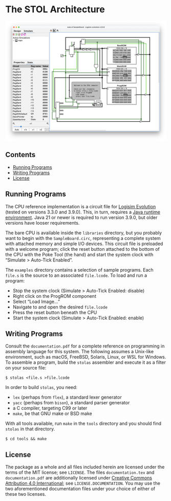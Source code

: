 # The STOL Architecture

![simulator screenshot, displaying a welcome message](img/welcome.png)

## Contents
* [Running Programs](#running-programs)
* [Writing Programs](#writing-programs)
* [License](#license)

## Running Programs
The CPU reference implementation is a circuit file
for [Logisim Evolution][LE] (tested on versions 3.3.0 and 3.9.0).
This, in turn, requires a [Java runtime environment][JRE].
Java 21 or newer is required to run version 3.9.0,
but older versions have looser requirements.

The bare CPU is available inside the `libraries` directory,
but you probably want to begin with the `SampleBoard.circ`,
representing a complete system with attached memory
and simple I/O devices.
This circuit file is preloaded with a welcome program;
click the reset button attached to the bottom of the CPU
with the Poke Tool (the hand) and start the system clock
with “Simulate > Auto-Tick Enabled”.

The `examples` directory contains a selection of sample programs.
Each `file.s` is the source to an associated `file.lcode`.
To load and run a program:

* Stop the system clock (Simulate > Auto-Tick Enabled: disable)
* Right click on the ProgROM component
* Select “Load Image...”
* Navigate to and open the desired `file.lcode`
* Press the reset button beneath the CPU
* Start the system clock (Simulate > Auto-Tick Enabled: enable)

## Writing Programs
Consult the `documentation.pdf` for a complete reference
on programming in assembly language for this system.
The following assumes a Unix-like environment,
such as macOS, FreeBSD, Solaris, Linux, or WSL for Windows.
To assemble a program, build the `stolas` assembler
and execute it as a filter on your source file:

    $ stolas <file.s >file.lcode

In order to build `stolas`, you need:

* `lex` (perhaps from `flex`), a standard lexer generator
* `yacc` (perhaps from `bison`), a standard parser generator
* a C compiler, targeting C99 or later
* `make`, be that GNU make or BSD make

With all tools available, run `make` in the `tools` directory
and you should find `stolas` in that directory.

    $ cd tools && make

## License
The package as a whole and all files included herein
are licensed under the terms of the MIT license; see `LICENSE`.
The files `documentation.tex` and `documentation.pdf`
are additionally licensed under
[Creative Commons Attribution 4.0 International][CCBY];
see `LICENSE.DOCUMENTATION`.
You may use the two aforementioned documentation files
under your choice of either of these two licenses.

[JRE]: https://adoptium.net/temurin/releases/
[LE]: https://github.com/logisim-evolution/logisim-evolution/releases
[CCBY]: https://creativecommons.org/licenses/by/4.0
